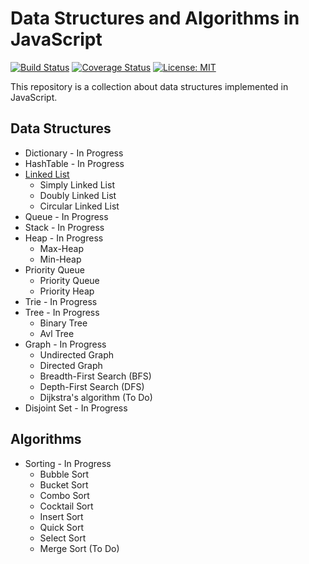 # Data Structures and Algorithms in JavaScript

[![Build Status](https://travis-ci.org/FernandoBLima/data-structures.svg?branch=dev)](https://travis-ci.org/FernandoBLima/data-structures)
[![Coverage Status](https://coveralls.io/repos/github/FernandoBLima/data-structures/badge.svg?branch=integrate-coveralls)](https://coveralls.io/github/FernandoBLima/data-structures?branch=integrate-coveralls)
[![License: MIT](https://img.shields.io/badge/License-MIT-yellow.svg)](https://opensource.org/licenses/MIT)

This repository is a collection about data structures implemented in JavaScript.


## Data Structures

* Dictionary - In Progress
* HashTable  - In Progress
* [Linked List](https://github.com/FernandoBLima/data-structures/blob/dev/src/DataStructures/LinkedList/linkedList.md)
	* Simply Linked List
	* Doubly Linked List
	* Circular Linked List
* Queue - In Progress
* Stack - In Progress
* Heap  - In Progress
	* Max-Heap
	* Min-Heap
* Priority Queue 
	* Priority Queue
	* Priority Heap
* Trie - In Progress
* Tree  - In Progress
	* Binary Tree
	* Avl Tree
* Graph  - In Progress
	* Undirected Graph
	* Directed Graph
	* Breadth-First Search (BFS)
	* Depth-First Search (DFS)
	* Dijkstra's algorithm (To Do)
* Disjoint Set  - In Progress


## Algorithms

* Sorting - In Progress
	* Bubble Sort
	* Bucket Sort
	* Combo Sort
	* Cocktail Sort
	* Insert Sort
	* Quick Sort
	* Select Sort
	* Merge Sort (To Do)